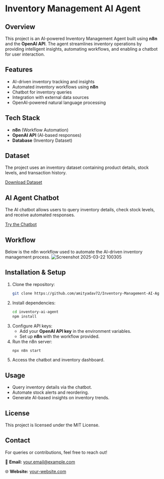 # Inventory Management AI Agent

## Overview
This project is an AI-powered Inventory Management Agent built using **n8n** and the **OpenAI API**. The agent streamlines inventory operations by providing intelligent insights, automating workflows, and enabling a chatbot for user interaction.

## Features
- AI-driven inventory tracking and insights
- Automated inventory workflows using **n8n**
- Chatbot for inventory queries
- Integration with external data sources
- OpenAI-powered natural language processing

## Tech Stack
- **n8n** (Workflow Automation)
- **OpenAI API** (AI-based responses)
- **Database** (Inventory Dataset)

## Dataset
The project uses an inventory dataset containing product details, stock levels, and transaction history. 

[Download Dataset](https://docs.google.com/spreadsheets/d/1JmewmWrynW6dnfrWXCbcR1u9uTx0joukYqmz4wjzpe0/edit?usp=sharing) 

## AI Agent Chatbot
The AI chatbot allows users to query inventory details, check stock levels, and receive automated responses.

[Try the Chatbot](https://amityadav72.app.n8n.cloud/webhook/fdefbe82-be2e-49d8-9899-d22d051f8e6b/chat) 

## Workflow
Below is the n8n workflow used to automate the AI-driven inventory management process.
![Screenshot 2025-03-22 100305](https://github.com/user-attachments/assets/26ad4dd4-6a0f-4f00-b0b3-cca38cf255dd)



## Installation & Setup
1. Clone the repository:
   ```bash
   git clone https://github.com/amityadav72/Inventory-Management-AI-Agent
   ```
2. Install dependencies:
   ```bash
   cd inventory-ai-agent
   npm install
   ```
3. Configure API keys:
   - Add your **OpenAI API key** in the environment variables.
   - Set up **n8n** with the workflow provided.
4. Run the n8n server:
   ```bash
   npx n8n start
   ```
5. Access the chatbot and inventory dashboard.

## Usage
- Query inventory details via the chatbot.
- Automate stock alerts and reordering.
- Generate AI-based insights on inventory trends.

## License
This project is licensed under the MIT License.

## Contact
For queries or contributions, feel free to reach out!

📧 **Email:** your.email@example.com

🌐 **Website:** [your-website.com](#)
